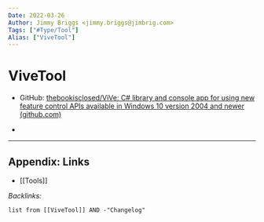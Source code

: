 ```yaml
---
Date: 2022-03-26
Author: Jimmy Briggs <jimmy.briggs@jimbrig.com>
Tags: ["#Type/Tool"]
Alias: ["ViveTool"]
---
```


# ViveTool

- GitHub: [thebookisclosed/ViVe: C# library and console app for using new feature control APIs available in Windows 10 version 2004 and newer (github.com)](https://github.com/thebookisclosed/ViVe)

- 

***

## Appendix: Links

- [[Tools]]

*Backlinks:*

```dataview
list from [[ViveTool]] AND -"Changelog"
```